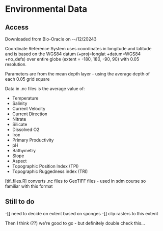 # Environmental Data

## Access
Downloaded from Bio-Oracle on --/12/20243

Coordinate Reference System uses coordinates in longitude and latitude and is based on the WGS84 datum (+proj=longlat +datum=WGS84 +no_defs) over entire globe (extent = -180, 180, -90, 90) with 0.05 resolution.

Parameters are from the mean depth layer - using the average depth of each 0.05 grid square

Data in .nc files is the average value of:
- Temperature
- Salinity
- Current Velocity
- Current Direction
- Nitrate
- Silicate
- Dissolved O2
- Iron
- Primary Productivity
- pH
- Bathymetry
- Slope
- Aspect
- Topographic Position Index (TPI)
- Topographic Ruggedness index (TRI)

[tif_files.R] converts .nc files to GeoTIFF files - used in sdm course so familiar with this format

## Still to do
-[] need to decide on extent based on sponges
-[] clip rasters to this extent

  Then I think (??) we're good to go - but definitely double check this...
